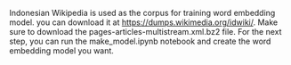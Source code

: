 Indonesian Wikipedia is used as the corpus for training word embedding model. you can download it at https://dumps.wikimedia.org/idwiki/. Make sure to download the pages-articles-multistream.xml.bz2 file. For the next step, you can run the make_model.ipynb notebook and create the word embedding model you want.
